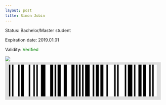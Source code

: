```yaml
---
layout: post
title: Simon Jobin
---
```


Status: Bachelor/Master student

Expiration date: 2019.01.01

Validity: <font color="green"> Verified</font> 

![](/members/img/Simon_Jobin.png)
![](/members/img/bar.png)
